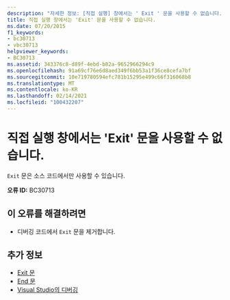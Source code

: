 ```yaml
---
description: "자세한 정보: [직접 실행] 창에서는 ' Exit ' 문을 사용할 수 없습니다."
title: 직접 실행 창에서는 'Exit' 문을 사용할 수 없습니다.
ms.date: 07/20/2015
f1_keywords:
- bc30713
- vbc30713
helpviewer_keywords:
- BC30713
ms.assetid: 343376c8-d89f-4ebd-b82a-9652966294c9
ms.openlocfilehash: 91a69cf76e6d8aed349f6bb53a1f36ce8cefa7bf
ms.sourcegitcommit: 10e719780594efc781b15295e499c66f316068b8
ms.translationtype: MT
ms.contentlocale: ko-KR
ms.lasthandoff: 02/14/2021
ms.locfileid: "100432207"
---
```

# <a name="exit-statements-are-not-valid-in-the-immediate-window"></a>직접 실행 창에서는 'Exit' 문을 사용할 수 없습니다.

`Exit` 문은 소스 코드에서만 사용할 수 있습니다.  
  
 **오류 ID:** BC30713  
  
## <a name="to-correct-this-error"></a>이 오류를 해결하려면  
  
- 디버깅 코드에서 `Exit` 문을 제거합니다.  
  
## <a name="see-also"></a>추가 정보

- [Exit 문](../language-reference/statements/exit-statement.md)
- [End 문](../language-reference/statements/end-statement.md)
- [Visual Studio의 디버깅](/visualstudio/debugger/debugger-feature-tour)
